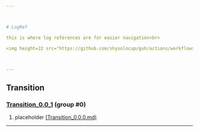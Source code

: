 ```yaml
---



# LogRef

this is where log references are for easier navigation<br>

<img height=22 src="https://github.com/shysolocup/guh/actions/workflows/logref.yml/badge.svg" alt="publish">



---
```






## Transition

### [Transition_0.0_1](https://github.com/shysolocup/guh/tree/master/.logs/Transition_0.0_1) (group #0)

1. placeholder [(Transition_0.0.0.md)](https://github.com/shysolocup/guh/blob/master/.logs/Transition_0.0_1/Transition_0.0.0.md) 



---

